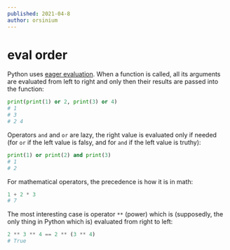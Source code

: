 ```yaml
---
published: 2021-04-8
author: orsinium
---
```


# eval order

Python uses [eager evaluation](https://en.wikipedia.org/wiki/Eager_evaluation). When a function is called, all its arguments are evaluated from left to right and only then their results are passed into the function:

```python
print(print(1) or 2, print(3) or 4)
# 1
# 3
# 2 4
```

Operators `and` and `or` are lazy, the right value is evaluated only if needed (for `or` if the left value is falsy, and for `and` if the left value is truthy):

```python
print(1) or print(2) and print(3)
# 1
# 2
```

For mathematical operators, the precedence is how it is in math:

```python
1 + 2 * 3
# 7
```

The most interesting case is operator `**` (power) which is (supposedly, the only thing in Python which is) evaluated from right to left:

```python
2 ** 3 ** 4 == 2 ** (3 ** 4)
# True
```
